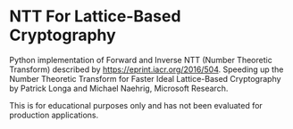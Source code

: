 # NTT For Lattice-Based Cryptography
 Python implementation of Forward and Inverse NTT (Number Theoretic Transform) described by https://eprint.iacr.org/2016/504.
Speeding up the Number Theoretic Transform for Faster Ideal Lattice-Based Cryptography by Patrick Longa and Michael Naehrig, Microsoft Research.
 
 This is for educational purposes only and has not been evaluated for production applications.
